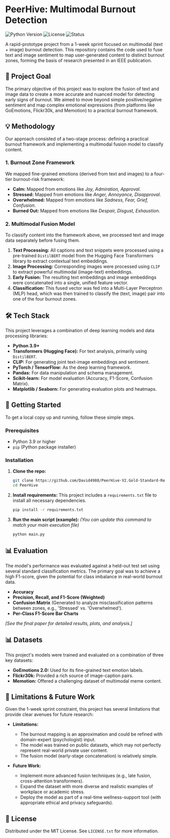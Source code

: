 # PeerHive: Multimodal Burnout Detection

![Python Version](https://img.shields.io/badge/python-3.9%2B-blue.svg)
![License](https://img.shields.io/badge/license-MIT-green.svg)
![Status](https://img.shields.io/badge/status-archived-red.svg)

A rapid-prototype project from a 1-week sprint focused on multimodal (text + image) burnout detection. This repository contains the code used to fuse text and image sentiment to map user-generated content to distinct burnout zones, forming the basis of research presented in an IEEE publication.

## 🚀 Project Goal

The primary objective of this project was to explore the fusion of text and image data to create a more accurate and nuanced model for detecting early signs of burnout. We aimed to move beyond simple positive/negative sentiment and map complex emotional expressions (from platforms like GoEmotions, Flickr30k, and Memotion) to a practical burnout framework.

## 💡 Methodology

Our approach consisted of a two-stage process: defining a practical burnout framework and implementing a multimodal fusion model to classify content.

### 1. Burnout Zone Framework

We mapped fine-grained emotions (derived from text and images) to a four-tier burnout-risk framework:

* **Calm:** Mapped from emotions like *Joy, Admiration, Approval*.
* **Stressed:** Mapped from emotions like *Anger, Annoyance, Disapproval*.
* **Overwhelmed:** Mapped from emotions like *Sadness, Fear, Grief, Confusion*.
* **Burned Out:** Mapped from emotions like *Despair, Disgust, Exhaustion*.

### 2. Multimodal Fusion Model

To classify content into the framework above, we processed text and image data separately before fusing them.

1.  **Text Processing:** All captions and text snippets were processed using a pre-trained `DistilBERT` model from the Hugging Face Transformers library to extract contextual text embeddings.
2.  **Image Processing:** Corresponding images were processed using `CLIP` to extract powerful multimodal (image-text) embeddings.
3.  **Early Fusion:** The resulting text embeddings and image embeddings were concatenated into a single, unified feature vector.
4.  **Classification:** This fused vector was fed into a Multi-Layer Perceptron (MLP) head, which was then trained to classify the (text, image) pair into one of the four burnout zones.

## 🛠️ Tech Stack

This project leverages a combination of deep learning models and data processing libraries:

* **Python 3.9+**
* **Transformers (Hugging Face):** For text analysis, primarily using `DistilBERT`.
* **CLIP:** For generating joint text-image embeddings and sentiment.
* **PyTorch / TensorFlow:** As the deep learning framework.
* **Pandas:** For data manipulation and schema management.
* **Scikit-learn:** For model evaluation (Accuracy, F1-Score, Confusion Matrix).
* **Matplotlib / Seaborn:** For generating evaluation plots and heatmaps.

## 🏁 Getting Started

To get a local copy up and running, follow these simple steps.

### Prerequisites

* Python 3.9 or higher
* `pip` (Python package installer)

### Installation

1.  **Clone the repo:**
    ```sh
    git clone https://github.com/David4988/PeerHive-V2.Gold-Standard-Redemption.git
    cd PeerHive
    ```

2.  **Install requirements:**
    This project includes a `requirements.txt` file to install all necessary dependencies.
    ```sh
    pip install -r requirements.txt
    ```

3.  **Run the main script (example):**
    *(You can update this command to match your main execution file)*
    ```sh
    python main.py
    ```

## 📊 Evaluation

The model's performance was evaluated against a held-out test set using several standard classification metrics. The primary goal was to achieve a high F1-score, given the potential for class imbalance in real-world burnout data.

* **Accuracy**
* **Precision, Recall, and F1-Score (Weighted)**
* **Confusion Matrix** (Generated to analyze misclassification patterns between zones, e.g., 'Stressed' vs. 'Overwhelmed').
* **Per-Class F1-Score Bar Charts**

*[See the final paper for detailed results, plots, and analysis.]*

## 📊 Datasets

This project's models were trained and evaluated on a combination of three key datasets:
* **GoEmotions 2.0:** Used for its fine-grained text emotion labels.
* **Flickr30k:** Provided a rich source of image-caption pairs.
* **Memotion:** Offered a challenging dataset of multimodal meme content.

## 🚧 Limitations & Future Work

Given the 1-week sprint constraint, this project has several limitations that provide clear avenues for future research:

* **Limitations:**
    * The burnout mapping is an approximation and could be refined with domain-expert (psychologist) input.
    * The model was trained on public datasets, which may not perfectly represent real-world private user content.
    * The fusion model (early-stage concatenation) is relatively simple.

* **Future Work:**
    * Implement more advanced fusion techniques (e.g., late fusion, cross-attention transformers).
    * Expand the dataset with more diverse and realistic examples of workplace or academic stress.
    * Deploy the model as part of a real-time wellness-support tool (with appropriate ethical and privacy safeguards).

## 📄 License

Distributed under the MIT License. See `LICENSE.txt` for more information.

